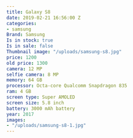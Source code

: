 ```yaml
---
title: Galaxy S8
date: 2019-02-21 16:56:00 Z
categories:
- samsung
Brand: Samsung
Is in stock: true
Is in sale: false
Thumbnail image: "/uploads/samsung-s8.jpg"
price: 1200
old price: 1300
camera: 12 MP
selfie camera: 8 MP
memory: 64 GB
processor: Octa-core Qualcomm Snapdragon 835
ram: 4 GB
screen type: Super AMOLED
screen size: 5.8 inch
battery: 3000 mAh battery
year: 2017
images:
- "/uploads/samsung-s8-1.jpg"
---
```


